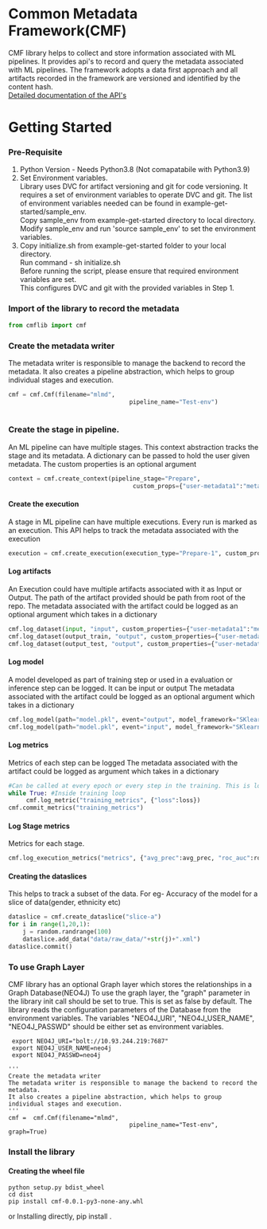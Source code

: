 # Common Metadata Framework(CMF)
CMF library helps to collect and store information associated with  ML pipelines. 
It provides  api's to record  and query the metadata associated with ML pipelines.
The framework adopts a data first approach and all artifacts recorded in the framework are versioned and identified by the content hash.<br>
[Detailed documentation of the API's](docs/API.md)

# Getting Started
### Pre-Requisite
1. Python Version - Needs Python3.8 (Not comapatabile with Python3.9)<br>
2. Set Environment variables.<br>
   Library uses DVC for artifact versioning and git for code versioning. It requires a set of environment variables to operate DVC and git. The list of environment           variables needed can be found in example-get-started/sample_env.<br>
   Copy sample_env from example-get-started directory to local directory.
   Modify sample_env and run 'source sample_env' to set the environment variables.<br>
3. Copy initialize.sh from example-get-started folder to your local directory.<br>
   Run command - sh initialize.sh <br>
   Before running the script, please ensure that required environment variables are set.<br>
   This configures DVC and git with the provided variables in Step 1.<br> 

### Import of the library to record the metadata
```python
from cmflib import cmf

```

### Create the metadata writer
The metadata writer is responsible to manage the backend to record the metadata.
It also creates a pipeline abstraction, which helps to group individual stages and execution.
```python
cmf = cmf.Cmf(filename="mlmd",
                                  pipeline_name="Test-env")                        
                                  
```
### Create the stage in pipeline.
An ML pipeline can have multiple stages. This context abstraction tracks the stage and its metadata.
A dictionary can be passed to hold the user given metadata. The custom properties is an optional argument
 ```python
context = cmf.create_context(pipeline_stage="Prepare",
                                    custom_props={"user-metadata1":"metadata_value"})
```

#### Create the execution
A stage in ML pipeline can have multiple executions. Every run is marked as an execution.
This API helps to track the metadata associated with the execution
```python
execution = cmf.create_execution(execution_type="Prepare-1", custom_properties = {"user-metadata1":"metadata_value"})
```
#### Log  artifacts
An Execution could have multiple artifacts associated with it as Input or Output. The path of the artifact provided should be path from root of the repo. 
The metadata associated with the artifact could be logged as an optional argument which takes in a dictionary
```python
cmf.log_dataset(input, "input", custom_properties={"user-metadata1":"metadata_value"})
cmf.log_dataset(output_train, "output", custom_properties={"user-metadata1":"metadata_value"})
cmf.log_dataset(output_test, "output", custom_properties={"user-metadata1":"metadata_value"})
```
#### Log model
A model developed as part of training step or used in a evaluation or inference step can be logged. It can be input or output 
The metadata associated with the artifact could be logged as an optional argument which takes in a dictionary
```python
cmf.log_model(path="model.pkl", event="output", model_framework="SKlearn", model_type="RandomForestClassifier", model_name="RandomForestClassifier:default" )
cmf.log_model(path="model.pkl", event="input", model_framework="SKlearn", model_type="RandomForestClassifier", model_name="RandomForestClassifier:default" )
```
#### Log metrics
Metrics of each step can be logged 
The metadata associated with the artifact could be logged as argument which takes in a dictionary
```python
#Can be called at every epoch or every step in the training. This is logged to a parquet file and commited at the commit stage.
while True: #Inside training loop
     cmf.log_metric("training_metrics", {"loss":loss}) 
cmf.commit_metrics("training_metrics")
```
#### Log Stage metrics
Metrics for each stage.
```python
cmf.log_execution_metrics("metrics", {"avg_prec":avg_prec, "roc_auc":roc_auc})
```
#### Creating the dataslices 
This helps to track a subset of the data. For eg- Accuracy of the model for a slice of data(gender, ethnicity etc)
```python
dataslice = cmf.create_dataslice("slice-a")
for i in range(1,20,1):
    j = random.randrange(100)
    dataslice.add_data("data/raw_data/"+str(j)+".xml")
dataslice.commit()
```
### To use Graph Layer 
CMF library has an optional Graph layer which stores the relationships in a Graph Database(NEO4J)
To use the graph layer, the "graph" parameter in the library init call should be set to true. This is set as false by default.
The library reads the configuration parameters of the Database from the environment variables. 
The  variables "NEO4J_URI", "NEO4J_USER_NAME", "NEO4J_PASSWD" should be either set as environment variables.

```
 export NEO4J_URI="bolt://10.93.244.219:7687"
 export NEO4J_USER_NAME=neo4j
 export NEO4J_PASSWD=neo4j
 
'''
Create the metadata writer
The metadata writer is responsible to manage the backend to record the metadata.
It also creates a pipeline abstraction, which helps to group individual stages and execution.
'''
cmf =  cmf.Cmf(filename="mlmd",
                                  pipeline_name="Test-env", graph=True)

```
### Install the library

#### Creating the wheel file

```
python setup.py bdist_wheel
cd dist
pip install cmf-0.0.1-py3-none-any.whl

```
or Installing directly,
pip install .

